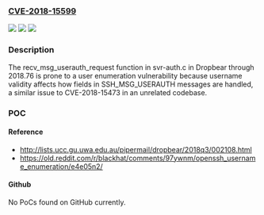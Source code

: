 ### [CVE-2018-15599](https://cve.mitre.org/cgi-bin/cvename.cgi?name=CVE-2018-15599)
![](https://img.shields.io/static/v1?label=Product&message=n%2Fa&color=blue)
![](https://img.shields.io/static/v1?label=Version&message=n%2Fa&color=blue)
![](https://img.shields.io/static/v1?label=Vulnerability&message=n%2Fa&color=brighgreen)

### Description

The recv_msg_userauth_request function in svr-auth.c in Dropbear through 2018.76 is prone to a user enumeration vulnerability because username validity affects how fields in SSH_MSG_USERAUTH messages are handled, a similar issue to CVE-2018-15473 in an unrelated codebase.

### POC

#### Reference
- http://lists.ucc.gu.uwa.edu.au/pipermail/dropbear/2018q3/002108.html
- https://old.reddit.com/r/blackhat/comments/97ywnm/openssh_username_enumeration/e4e05n2/

#### Github
No PoCs found on GitHub currently.


